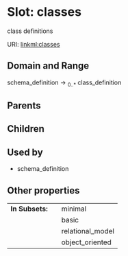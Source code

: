 
# Slot: classes


class definitions

URI: [linkml:classes](https://w3id.org/linkml/classes)


## Domain and Range

schema_definition &#8594;  <sub>0..\*</sub> class_definition

## Parents


## Children


## Used by

 * schema_definition

## Other properties

|  |  |  |
| --- | --- | --- |
| **In Subsets:** | | minimal |
|  | | basic |
|  | | relational_model |
|  | | object_oriented |

